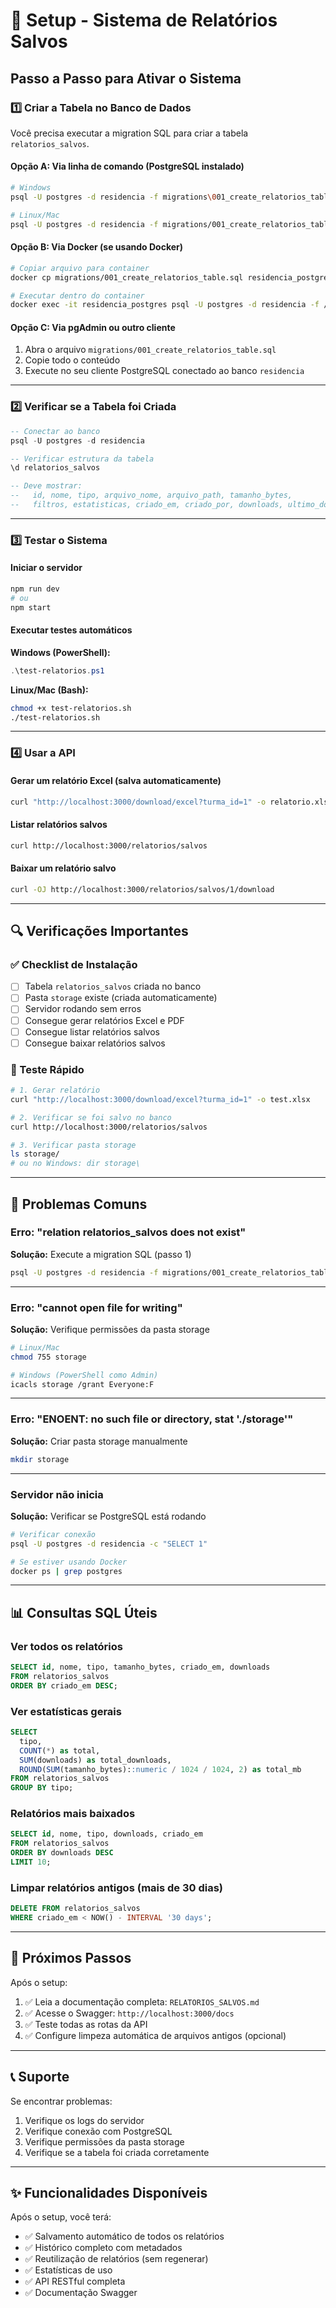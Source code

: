 # 🚀 Setup - Sistema de Relatórios Salvos

## Passo a Passo para Ativar o Sistema

### 1️⃣ Criar a Tabela no Banco de Dados

Você precisa executar a migration SQL para criar a tabela `relatorios_salvos`.

#### Opção A: Via linha de comando (PostgreSQL instalado)

```bash
# Windows
psql -U postgres -d residencia -f migrations\001_create_relatorios_table.sql

# Linux/Mac
psql -U postgres -d residencia -f migrations/001_create_relatorios_table.sql
```

#### Opção B: Via Docker (se usando Docker)

```bash
# Copiar arquivo para container
docker cp migrations/001_create_relatorios_table.sql residencia_postgres:/tmp/

# Executar dentro do container
docker exec -it residencia_postgres psql -U postgres -d residencia -f /tmp/001_create_relatorios_table.sql
```

#### Opção C: Via pgAdmin ou outro cliente

1. Abra o arquivo `migrations/001_create_relatorios_table.sql`
2. Copie todo o conteúdo
3. Execute no seu cliente PostgreSQL conectado ao banco `residencia`

---

### 2️⃣ Verificar se a Tabela foi Criada

```sql
-- Conectar ao banco
psql -U postgres -d residencia

-- Verificar estrutura da tabela
\d relatorios_salvos

-- Deve mostrar:
--   id, nome, tipo, arquivo_nome, arquivo_path, tamanho_bytes,
--   filtros, estatisticas, criado_em, criado_por, downloads, ultimo_download
```

---

### 3️⃣ Testar o Sistema

#### Iniciar o servidor

```bash
npm run dev
# ou
npm start
```

#### Executar testes automáticos

**Windows (PowerShell):**
```powershell
.\test-relatorios.ps1
```

**Linux/Mac (Bash):**
```bash
chmod +x test-relatorios.sh
./test-relatorios.sh
```

---

### 4️⃣ Usar a API

#### Gerar um relatório Excel (salva automaticamente)

```bash
curl "http://localhost:3000/download/excel?turma_id=1" -o relatorio.xlsx
```

#### Listar relatórios salvos

```bash
curl http://localhost:3000/relatorios/salvos
```

#### Baixar um relatório salvo

```bash
curl -OJ http://localhost:3000/relatorios/salvos/1/download
```

---

## 🔍 Verificações Importantes

### ✅ Checklist de Instalação

- [ ] Tabela `relatorios_salvos` criada no banco
- [ ] Pasta `storage` existe (criada automaticamente)
- [ ] Servidor rodando sem erros
- [ ] Consegue gerar relatórios Excel e PDF
- [ ] Consegue listar relatórios salvos
- [ ] Consegue baixar relatórios salvos

### 🧪 Teste Rápido

```bash
# 1. Gerar relatório
curl "http://localhost:3000/download/excel?turma_id=1" -o test.xlsx

# 2. Verificar se foi salvo no banco
curl http://localhost:3000/relatorios/salvos

# 3. Verificar pasta storage
ls storage/
# ou no Windows: dir storage\
```

---

## 🐛 Problemas Comuns

### Erro: "relation relatorios_salvos does not exist"

**Solução:** Execute a migration SQL (passo 1)

```bash
psql -U postgres -d residencia -f migrations/001_create_relatorios_table.sql
```

---

### Erro: "cannot open file for writing"

**Solução:** Verifique permissões da pasta storage

```bash
# Linux/Mac
chmod 755 storage

# Windows (PowerShell como Admin)
icacls storage /grant Everyone:F
```

---

### Erro: "ENOENT: no such file or directory, stat './storage'"

**Solução:** Criar pasta storage manualmente

```bash
mkdir storage
```

---

### Servidor não inicia

**Solução:** Verificar se PostgreSQL está rodando

```bash
# Verificar conexão
psql -U postgres -d residencia -c "SELECT 1"

# Se estiver usando Docker
docker ps | grep postgres
```

---

## 📊 Consultas SQL Úteis

### Ver todos os relatórios

```sql
SELECT id, nome, tipo, tamanho_bytes, criado_em, downloads 
FROM relatorios_salvos 
ORDER BY criado_em DESC;
```

### Ver estatísticas gerais

```sql
SELECT 
  tipo,
  COUNT(*) as total,
  SUM(downloads) as total_downloads,
  ROUND(SUM(tamanho_bytes)::numeric / 1024 / 1024, 2) as total_mb
FROM relatorios_salvos
GROUP BY tipo;
```

### Relatórios mais baixados

```sql
SELECT id, nome, tipo, downloads, criado_em
FROM relatorios_salvos
ORDER BY downloads DESC
LIMIT 10;
```

### Limpar relatórios antigos (mais de 30 dias)

```sql
DELETE FROM relatorios_salvos 
WHERE criado_em < NOW() - INTERVAL '30 days';
```

---

## 🎯 Próximos Passos

Após o setup:

1. ✅ Leia a documentação completa: `RELATORIOS_SALVOS.md`
2. ✅ Acesse o Swagger: `http://localhost:3000/docs`
3. ✅ Teste todas as rotas da API
4. ✅ Configure limpeza automática de arquivos antigos (opcional)

---

## 📞 Suporte

Se encontrar problemas:

1. Verifique os logs do servidor
2. Verifique conexão com PostgreSQL
3. Verifique permissões da pasta storage
4. Verifique se a tabela foi criada corretamente

---

## ✨ Funcionalidades Disponíveis

Após o setup, você terá:

- ✅ Salvamento automático de todos os relatórios
- ✅ Histórico completo com metadados
- ✅ Reutilização de relatórios (sem regenerar)
- ✅ Estatísticas de uso
- ✅ API RESTful completa
- ✅ Documentação Swagger
